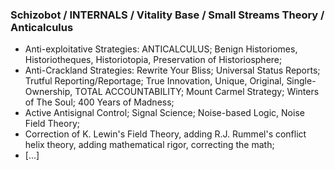### Schizobot / INTERNALS / Vitality Base / Small Streams Theory / Anticalculus
* Anti-exploitative Strategies: ANTICALCULUS; Benign Historiomes, Historiotheques, Historiotopia, Preservation of Historiosphere;
* Anti-Crackland Strategies: Rewrite Your Bliss; Universal Status Reports; Trutful Reporting/Reportage; True Innovation, Unique, Original, Single-Ownership, TOTAL ACCOUNTABILITY; Mount Carmel Strategy; Winters of The Soul; 400 Years of Madness;
* Active Antisignal Control; Signal Science; Noise-based Logic, Noise Field Theory;
* Correction of K. Lewin's Field Theory, adding R.J. Rummel's conflict helix theory, adding mathematical rigor, correcting the math;
* [...]
